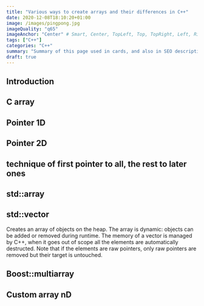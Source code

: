 ```yaml
---
title: "Various ways to create arrays and their differences in C++"
date: 2020-12-08T18:10:20+01:00
image: /images/pingpong.jpg
imageQuality: "q65"
imageAnchor: "Center" # Smart, Center, TopLeft, Top, TopRight, Left, Right, BottomLeft, Bottom, BottomRight.
tags: ["C++"]
categories: "C++" 
summary: "Summary of this page used in cards, and also in SEO description of the page."
draft: true
---
```


## Introduction

## C array

## Pointer 1D

## Pointer 2D

## technique of first pointer to all, the rest to later ones

## std::array

## std::vector
Creates an array of objects on the heap. The array is dynamic: objects can be added or removed during runtime. The memory of a vector is managed by C++, when it goes out of scope all the elements are automatically destructed. Note that if the elements are raw pointers, only raw pointers are removed but their target is untouched. 

## Boost::multiarray

## Custom array nD
